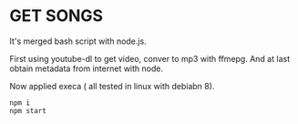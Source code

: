 # GET SONGS
It's merged bash script with node.js.

First using youtube-dl to get video, conver to mp3 with ffmepg. And at last obtain metadata from internet with node.

Now applied execa ( all tested in linux with debiabn 8).

```npm
npm i
npm start
```

